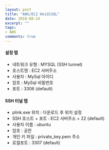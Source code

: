 ```yaml
---
layout: post
title: "AWS/EC2 HeidiSQL"
date: 2018-08-24
excerpt: ""
tags:
- AWS
comments: true
---
```


#### 설정 탭
- 네트워크 유형 : MYSQL (SSH tunnel)
- 호스트명 : EC2 서버주소
- 사용자 : MySql 아이디
- 암호 : MySql 비밀번호
- 포트 : 3306 (default)

#### SSH 터널 탭
- plink.exe 위치 : 다운로드 후 위치 설정
- SSH 호스트 + 포트 : EC2 서버주소 + 22 (default)
- 사용자 이름 : ubuntu
- 암호 : 공란
- 개인 키 파일 : private_key.pem 주소
- 로컬포트 : 3307 (default)
